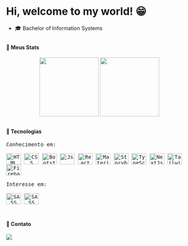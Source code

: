 # Hi, welcome to my world! 😁

- 🎓 Bachelor of Information Systems

##

#### 🤖 Meus Stats
<div style="display: inline_block;" align="center">
  <img height="160em" src="https://github-readme-stats.vercel.app/api?username=pedrodevelop&show_icons=true&theme=tokyonight&count_private=true&border_radius=22"/>
  <img height="160em" src="https://github-readme-stats.vercel.app/api/top-langs/?username=pedrodevelop&layout=compact&langs_count=7&theme=tokyonight&border_radius=16"/>
</div>

##

#### 🧠 Tecnologias

<div style="display: block;">
  <kbd align="center">
      <kbd>Conhecimento em:</kbd>
      <br />
      <br />
      <img align="center" title="HTML5" alt="HTML" height="30" width="40" src="https://cdn.jsdelivr.net/gh/devicons/devicon/icons/html5/html5-original.svg">
      <img align="center"  title="CSS3" alt="CSS" height="30" width="40" src="https://cdn.jsdelivr.net/gh/devicons/devicon/icons/css3/css3-original.svg">
      <img align="center" title="Bootstrap" alt="Bootstrap" height="30" width="40" src="https://cdn.jsdelivr.net/gh/devicons/devicon/icons/bootstrap/bootstrap-plain.svg">
      <img align="center"  title="Javascript" alt="Js" height="30" width="40" src="https://cdn.jsdelivr.net/gh/devicons/devicon/icons/javascript/javascript-original.svg">
      <img align="center" title="React" alt="React" height="30" width="40" src="https://cdn.jsdelivr.net/gh/devicons/devicon/icons/react/react-original.svg">
      <img align="center" title="MaterialUI" alt="MaterialUI" height="30" width="40" src="https://cdn.jsdelivr.net/gh/devicons/devicon/icons/materialui/materialui-original.svg">
      <img align="center" title="Storybook" alt="Storybook" height="30" width="40" src="https://cdn.jsdelivr.net/gh/devicons/devicon/icons/storybook/storybook-original.svg">
      <img align="center" title="TypeScript" alt="TypeScript" height="30" width="40" src="https://cdn.jsdelivr.net/gh/devicons/devicon/icons/typescript/typescript-original.svg"> 
      <img align="center" title="NextJs" alt="NextJs" height="30" width="40"  src="https://cdn.jsdelivr.net/gh/devicons/devicon/icons/nextjs/nextjs-original-wordmark.svg" />
      <img align="center" title="TailWind" alt="Tailwind Css" height="30" width="40"  src="https://cdn.jsdelivr.net/gh/devicons/devicon/icons/tailwindcss/tailwindcss-plain.svg" />
      <img align="center" title="Firebase" alt="Firebase" height="30" width="40"  src="https://cdn.jsdelivr.net/gh/devicons/devicon/icons/firebase/firebase-plain-wordmark.svg" />
  <br />
  <br /> 
  </kbd>
  <kbd align="center">
  <kbd>Interesse em:</kbd> 
     <br />
     <br /> 
      <img align="center" title="SASS" alt="SASS" height="30" width="40" src="https://cdn.jsdelivr.net/gh/devicons/devicon/icons/sass/sass-original.svg">
      <img align="center" title="SASS" alt="SASS" height="30" width="40" src="https://cdn.jsdelivr.net/gh/devicons/devicon/icons/jest/jest-plain.svg">
    <br />
  <br />
  </kbd>
</div>

##

#### 💬 Contato

<div>
  <a href="https://www.linkedin.com/in/pedro-henrique-xavier-768381198/" target="_blank"><img src="https://img.shields.io/badge/-LinkedIn-%230077B5?style=for-the-badge&logo=linkedin&logoColor=white" target="_blank"></a>
</div>


